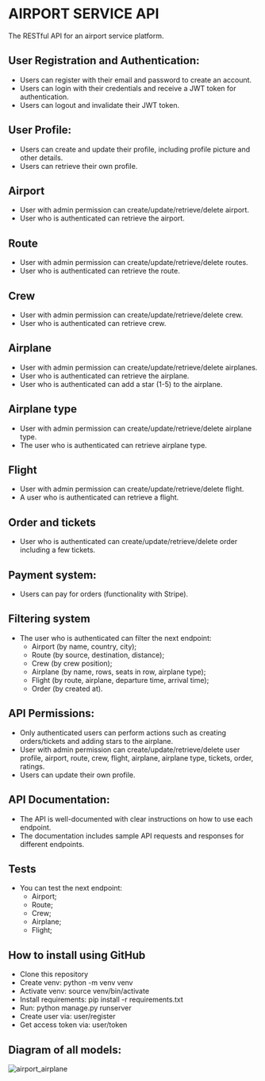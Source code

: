 # AIRPORT SERVICE API

The RESTful API for an airport service platform. 


## User Registration and Authentication:

- Users can register with their email and password to create an account.
- Users can login with their credentials and receive a JWT token for authentication.
- Users can logout and invalidate their JWT token.

## User Profile:
- Users can create and update their profile, including profile picture and other details.
- Users can retrieve their own profile.

## Airport
- User with admin permission can create/update/retrieve/delete airport.
- User who is authenticated can retrieve the airport.

## Route
- User with admin permission can create/update/retrieve/delete routes.
- User who is authenticated can retrieve the route.

## Crew
- User with admin permission can create/update/retrieve/delete crew.
- User who is authenticated can retrieve crew.

## Airplane
- User with admin permission can create/update/retrieve/delete airplanes.
- User who is authenticated can retrieve the airplane.
- User who is authenticated can add a star (1-5) to the airplane.

## Airplane type
- User with admin permission can create/update/retrieve/delete airplane type.
- The user who is authenticated can retrieve airplane type.

## Flight
- User with admin permission can create/update/retrieve/delete flight.
- A user who is authenticated can retrieve a flight.

## Order and tickets
- User who is authenticated can create/update/retrieve/delete 
order including a few tickets.

## Payment system:
- Users can pay for orders (functionality with Stripe).

## Filtering system
- The user who is authenticated can filter the next endpoint: 
    - Airport (by name, country, city);
    - Route (by source, destination, distance);
    - Crew (by crew position);
    - Airplane (by name, rows, seats in row, airplane type);
    - Flight (by route, airplane, departure time, arrival time);
    - Order (by created at).

## API Permissions:
- Only authenticated users can perform actions such as creating orders/tickets and adding stars to the airplane.
- User with admin permission can create/update/retrieve/delete user profile, airport, route, crew, flight, 
airplane, airplane type, tickets, order, ratings.
- Users can update their own profile.

## API Documentation:
- The API is well-documented with clear instructions on how to use each endpoint.
- The documentation includes sample API requests and responses for different endpoints.

## Tests
- You can test the next endpoint:
  - Airport;
  - Route;
  - Crew;
  - Airplane;
  - Flight;

## How to install using GitHub

- Clone this repository
- Create venv: python -m venv venv
- Activate venv: source venv/bin/activate
- Install requirements: pip install -r requirements.txt
- Run: python manage.py runserver
- Create user via: user/register
- Get access token via: user/token

## Diagram of all models:

![airport_airplane](https://github.com/kostya-kononenko/AIRPORT_SERVICE_API/assets/107486491/0a706f16-5373-456c-8f8c-e8d25c63a6f7)
